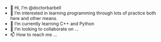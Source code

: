 - 👋 Hi, I’m @doctorbarbell
- 👀 I’m interested in learning programming through lots of practice both here and other means.
- 🌱 I’m currently learning C++ and Python
- 💞️ I’m looking to collaborate on ...
- 📫 How to reach me ...

<!---
doctorbarbell/doctorbarbell is a ✨ special ✨ repository because its `README.md` (this file) appears on your GitHub profile.
You can click the Preview link to take a look at your changes.
--->
